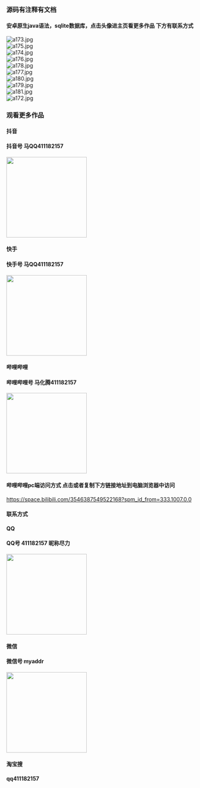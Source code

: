 ### 源码有注释有文档

#### 安卓原生java语法，sqlite数据库，点击头像进主页看更多作品 下方有联系方式
 <img src='https://img.alicdn.com/imgextra/i4/1658540494/O1CN01eYdBNI1FWIa4LGVlV_!!1658540494.jpg' alt='a173.jpg' /></br> 
 <img src='https://img.alicdn.com/imgextra/i3/1658540494/O1CN01NjEVnb1FWIa1zEQSn_!!1658540494.jpg' alt='a175.jpg' /></br> 
 <img src='https://img.alicdn.com/imgextra/i4/1658540494/O1CN01CHNphe1FWIa4IbdGH_!!1658540494.jpg' alt='a174.jpg' /></br> 
 <img src='https://img.alicdn.com/imgextra/i2/1658540494/O1CN01oy6Qq81FWIa4IaMG9_!!1658540494.jpg' alt='a176.jpg' /></br> 
 <img src='https://img.alicdn.com/imgextra/i1/1658540494/O1CN01gXUeqn1FWIa85qXbK_!!1658540494.jpg' alt='a178.jpg' /></br> 
 <img src='https://img.alicdn.com/imgextra/i1/1658540494/O1CN015F49pr1FWIa4Gk1wN_!!1658540494.jpg' alt='a177.jpg' /></br> 
 <img src='https://img.alicdn.com/imgextra/i3/1658540494/O1CN01TX9ar31FWIa0xjrWG_!!1658540494.jpg' alt='a180.jpg' /></br> 
 <img src='https://img.alicdn.com/imgextra/i1/1658540494/O1CN01uLCvl61FWIa8sR00S_!!1658540494.jpg' alt='a179.jpg' /></br> 
 <img src='https://img.alicdn.com/imgextra/i4/1658540494/O1CN01LY1JP11FWIa2T3ugP_!!1658540494.jpg' alt='a181.jpg' /></br> 
 <img src='https://img.alicdn.com/imgextra/i3/1658540494/O1CN01OtqO401FWIa6a7F0E_!!1658540494.jpg' alt='a172.jpg' /></br>
### 观看更多作品

#### 抖音
#### 抖音号  马QQ411182157
<img src="https://gitee.com/QQ411182157/mingpian/raw/master/douyin.png" width="210px">

#### 快手
#### 快手号  马QQ411182157

<img src="https://gitee.com/QQ411182157/mingpian/raw/master/kuaishou.jpg" width="210px">

#### 哔哩哔哩
#### 哔哩哔哩号  马化腾411182157

<img src="https://gitee.com/QQ411182157/mingpian/raw/master/bili.png" width="210px">

#### 哔哩哔哩pc端访问方式 点击或者复制下方链接地址到电脑浏览器中访问

https://space.bilibili.com/3546387549522168?spm_id_from=333.1007.0.0


#### 联系方式
#### QQ
#### QQ号 411182157 昵称尽力

<img src="https://gitee.com/QQ411182157/mingpian/raw/master/qq.jpg" width="210px">

#### 微信
#### 微信号 myaddr

<img src="https://gitee.com/QQ411182157/mingpian/raw/master/weixin.png" width="210px">

#### 淘宝搜
#### qq411182157
